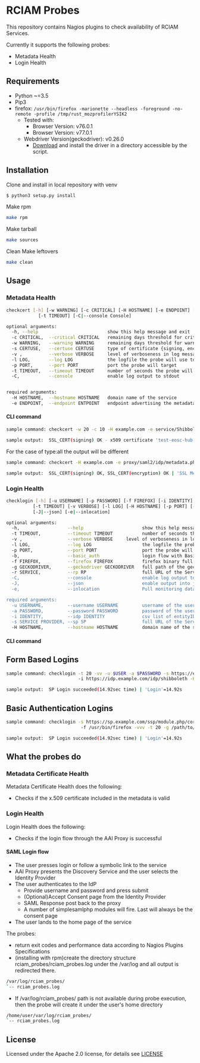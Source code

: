 # RCIAM Probes

This repository contains Nagios plugins to check availability of RCIAM Services.

Currently it supports the following probes:
* Metadata Health
* Login Health

## Requirements
* Python ~=3.5
* Pip3
* firefox: ```/usr/bin/firefox -marionette --headless -foreground -no-remote -profile /tmp/rust_mozprofilerYSIK2```
  * Tested with:
    * Browser Version: v76.0.1
    * Browser Version: v77.0.1
  * Webdriver Version(geckodriver): v0.26.0
    * [Download](https://github.com/mozilla/geckodriver/releases) and install the driver in a directory accessible by the script.

## Installation
Clone and install in local repository with venv
```bash
$ python3 setup.py install
```
Make rpm
```bash
make rpm
```
Make tarball
```bash
make sources
```
Clean Make leftovers
```bash
make clean
```
## Usage
### Metadata Health
```bash
checkcert [-h] [-w WARNING] [-c CRITICAL] [-H HOSTNAME] [-e ENDPOINT] [-s CERTUSE] [-l LOG] [-v|--verbose Verbose] [-p PORT]
            [-t TIMEOUT] [-C|--console Console]

optional arguments:
  -h, --help                          show this help message and exit
  -c CRITICAL,  --critical CRITICAL   remaining days threshold for critical
  -w WARNING,   --warning WARNING     remaining days threshold for warning
  -s CERTUSE,   --certuse CERTUSE     type of certificate {signing, encryption, all}
  -v ,          --verbose VERBOSE     level of verboseness in log messages {-v, -vv, -vvv, -vvv}, defaults to critical
  -l LOG,       --log LOG             the logfile the probe will use to append its messages, provide full path
  -p PORT,      --port PORT           port the probe will target
  -t TIMEOUT,   --timeout TIMEOUT     number of seconds the probe will wait for response before timeout
  -C,           --console             enable log output to stdout


required arguments:
  -H HOSTNAME,  --hostname HOSTNAME   domain name of the service
  -e ENDPOINT,  --endpoint ENTPOINT   endpoint advertising the metadata
```
#### CLI command
```bash
sample command: checkcert -w 20 -c 10 -H example.com -e service/Shibboleth.sso/Metadata -t signing

sample output:  SSL_CERT(signing) OK - x509 certificate 'test-eosc-hub.ggus.eu' from 'KIT-CA' is valid until 2022-05-17 10:00:00 (expires in 727 days) | 'SSL Metadata Cert'=727;20;10;0;3650
```
For the case of type:all the output will be different
```bash
sample command: checkcert -H example.com -e proxy/saml2/idp/metadata.php -w 20 -c 10 -t all -v

sample output:  SSL_CERT(signing) OK, SSL_CERT(encryption) OK | 'SSL Metadata Cert Status'=0
```
### Login Health
```bash
checklogin [-h] [-u USERNAME] [-p PASSWORD] [-f FIREFOX] [-i IDENTITY] [-s SERVICE PROVIDER] [-b|--basic_auth]
          [-t TIMEOUT] [-v VERBOSE] [-l LOG] [-H HOSTNAME] [-p PORT] [-r SERVICE PROVIDER] [-C|--console console]
          [-J|--json] [-e|--inlocation]

optional arguments:
  -h,                  --help                      show this help message and exit
  -t TIMEOUT,          --timeout TIMEOUT           number of seconds the probe will wait for response before timeout
  -v ,                 --verbose VERBOSE     level of verboseness in log messages {-v, -vv, -vvv, -vvv}, defaults to critical
  -l LOG,              --log LOG                   the logfile the probe will use to append its messages, provide full path
  -p PORT,             --port PORT                 port the probe will target
  -b,                  --basic_auth                login flow with Basic Authentication
  -f FIREFOX,          --firefox FIREFOX           firefox binary full path
  -g GECKODRIVER,      --geckodriver GECKODRIVER   full path of the geckodriver executable(binary included)
  -r SERVICE,          --rp RP                     full URL of the Service Provider's Landing Page after a successfull authentication
  -C,                  --console                   enable log output to stdout
  -J,                  --json                      enable output into json format
  -e,                  --inlocation                Pull monitoring data from an external source(URL endpoint)

required arguments:
  -u USERNAME,         --username USERNAME         username of the user to be authenticated
  -a PASSWORD,         --password PASSWORD         password of the user to be authenticated
  -i IDENTITY,         --idp IDENTITY              csv list of entityID URL of the identity provider, e.g. https://idp.example.com/idp/shibboleth,https://egi.eu/idp/shibboleth. Each IdP entry represents a hop towards authentication during a login flow.
  -s SERVICE PROVIDER, --sp SP                     full URL of the Service Provider's AUTHENTICATION link the probe will test
  -H HOSTNAME,         --hostname HOSTNAME         domain name of the service
```
#### CLI command
## Form Based Logins
```bash
sample command: checklogin -t 20 -vv -u $USER -a $PASSWORD -s https://example.com/ssp/module.php/core/authenticate.php?as=test-sp
                           -i https://idp.example.com/idp/shibboleth -H example.com -g /path/to/geckodriver

sample output:  SP Login succeeded(14.92sec time) | 'Login'=14.92s
```
## Basic Authentication Logins
```bash
sample command: checklogin -s https://sp.example.com/ssp/module.php/core/authenticate.php?as=test-sp -i https://idp.example.com/idp/shibboleth
                            -f /usr/bin/firefox -vvv -t 20 -g /path/to/geckodriver -u $USER -a $PASSWORD --basic_auth

sample output:  SP Login succeeded(14.92sec time) | 'Login'=14.92s
```

## What the probes do

### Metadata Certificate Health

Metadata Certificate Health does the following:

* Checks if the x.509 certificate included in the metadata is valid

### Login Health

Login Health does the following:
* Checks if the login flow through the AAI Proxy is successful 

#### SAML Login flow
* The user presses login or follow a symbolic link to the service
* AAI Proxy presents the Discovery Service and the user selects the Identity Provider
* The user authenticates to the IdP
  * Provide username and password and press submit
  * (Optional)Accept Consent page from the Identity Provider
  * SAML Response post back to the proxy
  * A number of simplesamlphp modules will fire. Last will always be the consent page
* The user lands to the home page of the service

The probes:
 * return exit codes and performance data according to Nagios Plugins Specifications
 * (installing with rpm)create the directory structure rciam_probes/rciam_probes.log under the /var/log and all output is redirected there.
 ```bash
/var/log/rciam_probes/
`-- rciam_probes.log
```
 * If /var/log/rciam_probes/ path is not available during probe execution, then the probe will create it under the user's home directory
 ```bash
/home/user/var/log/rciam_probes/
`-- rciam_probes.log
```

## License
Licensed under the Apache 2.0 license, for details see [LICENSE](https://github.com/rciam/rciam_probes/blob/master/LICENSE)
